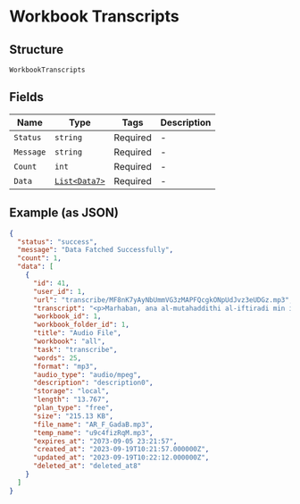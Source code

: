 
# Workbook Transcripts

## Structure

`WorkbookTranscripts`

## Fields

| Name | Type | Tags | Description |
|  --- | --- | --- | --- |
| `Status` | `string` | Required | - |
| `Message` | `string` | Required | - |
| `Count` | `int` | Required | - |
| `Data` | [`List<Data7>`](../../doc/models/data-7.md) | Required | - |

## Example (as JSON)

```json
{
  "status": "success",
  "message": "Data Fatched Successfully",
  "count": 1,
  "data": [
    {
      "id": 41,
      "user_id": 1,
      "url": "transcribe/MF8nK7yAyNbUmmVG3zMAPFQcgkONpUdJvz3eUDGz.mp3",
      "transcript": "<p>Marhaban, ana al-mutahaddithi al-iftiradi min imza'i al-jawda. Da'ani ulqi al-tahiyyata ala jumhourik wa u'arrifahom ala muntajatik abra wasilatin min akthar al-wasaili al-taswiqiya, tashwiqan wa mut'a.</p>",
      "workbook_id": 1,
      "workbook_folder_id": 1,
      "title": "Audio File",
      "workbook": "all",
      "task": "transcribe",
      "words": 25,
      "format": "mp3",
      "audio_type": "audio/mpeg",
      "description": "description0",
      "storage": "local",
      "length": "13.767",
      "plan_type": "free",
      "size": "215.13 KB",
      "file_name": "AR_F_GadaB.mp3",
      "temp_name": "u9c4fizRqM.mp3",
      "expires_at": "2073-09-05 23:21:57",
      "created_at": "2023-09-19T10:21:57.000000Z",
      "updated_at": "2023-09-19T10:22:12.000000Z",
      "deleted_at": "deleted_at8"
    }
  ]
}
```

